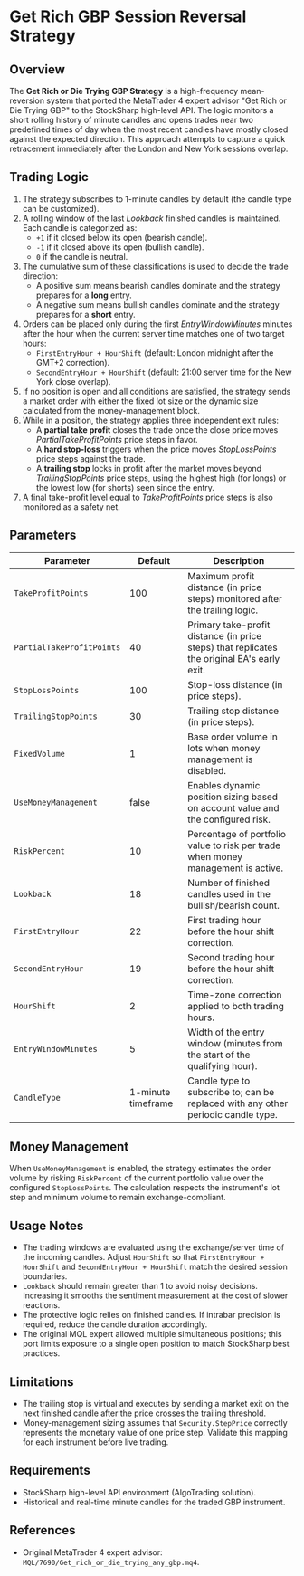 # Get Rich GBP Session Reversal Strategy

## Overview
The **Get Rich or Die Trying GBP Strategy** is a high-frequency mean-reversion system that ported the MetaTrader 4 expert advisor "Get Rich or Die Trying GBP" to the StockSharp high-level API. The logic monitors a short rolling history of minute candles and opens trades near two predefined times of day when the most recent candles have mostly closed against the expected direction. This approach attempts to capture a quick retracement immediately after the London and New York sessions overlap.

## Trading Logic
1. The strategy subscribes to 1-minute candles by default (the candle type can be customized).
2. A rolling window of the last *Lookback* finished candles is maintained. Each candle is categorized as:
   - `+1` if it closed below its open (bearish candle).
   - `-1` if it closed above its open (bullish candle).
   - `0` if the candle is neutral.
3. The cumulative sum of these classifications is used to decide the trade direction:
   - A positive sum means bearish candles dominate and the strategy prepares for a **long** entry.
   - A negative sum means bullish candles dominate and the strategy prepares for a **short** entry.
4. Orders can be placed only during the first *EntryWindowMinutes* minutes after the hour when the current server time matches one of two target hours:
   - `FirstEntryHour + HourShift` (default: London midnight after the GMT+2 correction).
   - `SecondEntryHour + HourShift` (default: 21:00 server time for the New York close overlap).
5. If no position is open and all conditions are satisfied, the strategy sends a market order with either the fixed lot size or the dynamic size calculated from the money-management block.
6. While in a position, the strategy applies three independent exit rules:
   - A **partial take profit** closes the trade once the close price moves *PartialTakeProfitPoints* price steps in favor.
   - A **hard stop-loss** triggers when the price moves *StopLossPoints* price steps against the trade.
   - A **trailing stop** locks in profit after the market moves beyond *TrailingStopPoints* price steps, using the highest high (for longs) or the lowest low (for shorts) seen since the entry.
7. A final take-profit level equal to *TakeProfitPoints* price steps is also monitored as a safety net.

## Parameters
| Parameter | Default | Description |
|-----------|---------|-------------|
| `TakeProfitPoints` | 100 | Maximum profit distance (in price steps) monitored after the trailing logic. |
| `PartialTakeProfitPoints` | 40 | Primary take-profit distance (in price steps) that replicates the original EA's early exit. |
| `StopLossPoints` | 100 | Stop-loss distance (in price steps). |
| `TrailingStopPoints` | 30 | Trailing stop distance (in price steps). |
| `FixedVolume` | 1 | Base order volume in lots when money management is disabled. |
| `UseMoneyManagement` | false | Enables dynamic position sizing based on account value and the configured risk. |
| `RiskPercent` | 10 | Percentage of portfolio value to risk per trade when money management is active. |
| `Lookback` | 18 | Number of finished candles used in the bullish/bearish count. |
| `FirstEntryHour` | 22 | First trading hour before the hour shift correction. |
| `SecondEntryHour` | 19 | Second trading hour before the hour shift correction. |
| `HourShift` | 2 | Time-zone correction applied to both trading hours. |
| `EntryWindowMinutes` | 5 | Width of the entry window (minutes from the start of the qualifying hour). |
| `CandleType` | 1-minute timeframe | Candle type to subscribe to; can be replaced with any other periodic candle type. |

## Money Management
When `UseMoneyManagement` is enabled, the strategy estimates the order volume by risking `RiskPercent` of the current portfolio value over the configured `StopLossPoints`. The calculation respects the instrument's lot step and minimum volume to remain exchange-compliant.

## Usage Notes
- The trading windows are evaluated using the exchange/server time of the incoming candles. Adjust `HourShift` so that `FirstEntryHour + HourShift` and `SecondEntryHour + HourShift` match the desired session boundaries.
- `Lookback` should remain greater than 1 to avoid noisy decisions. Increasing it smooths the sentiment measurement at the cost of slower reactions.
- The protective logic relies on finished candles. If intrabar precision is required, reduce the candle duration accordingly.
- The original MQL expert allowed multiple simultaneous positions; this port limits exposure to a single open position to match StockSharp best practices.

## Limitations
- The trailing stop is virtual and executes by sending a market exit on the next finished candle after the price crosses the trailing threshold.
- Money-management sizing assumes that `Security.StepPrice` correctly represents the monetary value of one price step. Validate this mapping for each instrument before live trading.

## Requirements
- StockSharp high-level API environment (AlgoTrading solution).
- Historical and real-time minute candles for the traded GBP instrument.

## References
- Original MetaTrader 4 expert advisor: `MQL/7690/Get_rich_or_die_trying_any_gbp.mq4`.
